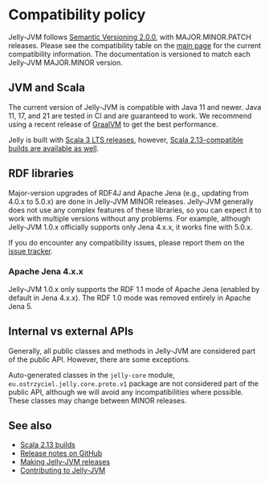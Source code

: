 # Compatibility policy

Jelly-JVM follows [Semantic Versioning 2.0.0](https://semver.org/), with MAJOR.MINOR.PATCH releases. Please see the compatibility table on the [main page](../index.md) for the current compatibility information. The documentation is versioned to match each Jelly-JVM MAJOR.MINOR version.

## JVM and Scala

The current version of Jelly-JVM is compatible with Java 11 and newer. Java 11, 17, and 21 are tested in CI and are guaranteed to work. We recommend using a recent release of [GraalVM](https://www.graalvm.org/) to get the best performance.

Jelly is built with [Scala 3 LTS releases](https://www.scala-lang.org/blog/2022/08/17/long-term-compatibility-plans.html), however, [Scala 2.13-compatible builds are available as well](scala2.md).

## RDF libraries

Major-version upgrades of RDF4J and Apache Jena (e.g., updating from 4.0.x to 5.0.x) are done in Jelly-JVM MINOR releases. Jelly-JVM generally does not use any complex features of these libraries, so you can expect it to work with multiple versions without any problems. For example, although Jelly-JVM 1.0.x officially supports only Jena 4.x.x, it works fine with 5.0.x.

If you do encounter any compatibility issues, please report them on the [issue tracker](https://github.com/Jelly-RDF/jelly-jvm/issues).

### Apache Jena 4.x.x

Jelly-JVM 1.0.x only supports the RDF 1.1 mode of Apache Jena (enabled by default in Jena 4.x.x). The RDF 1.0 mode was removed entirely in Apache Jena 5.

## Internal vs external APIs

Generally, all public classes and methods in Jelly-JVM are considered part of the public API. However, there are some exceptions.

Auto-generated classes in the `jelly-core` module, `eu.ostrzyciel.jelly.core.proto.v1` package are not considered part of the public API, although we will avoid any incompatibilities where possible. These classes may change between MINOR releases.

## See also

- [Scala 2.13 builds](scala2.md)
- [Release notes on GitHub](https://github.com/Jelly-RDF/jelly-jvm/releases)
- [Making Jelly-JVM releases](../dev/releases.md)
- [Contributing to Jelly-JVM](../contributing.md)
